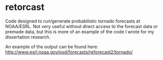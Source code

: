 retorcast
=========

Code designed to run/generate probabilistic tornado forecasts at NOAA/ESRL. Not very useful without direct access to the forecast data or premade data, but this is more of an example of the code I wrote for my dissertation research.

An example of the output can be found here: http://www.esrl.noaa.gov/psd/forecasts/reforecast2/tornado/
